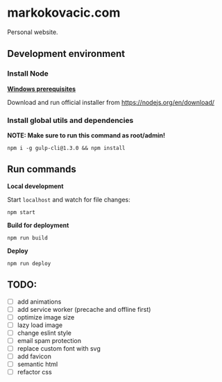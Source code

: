 
# markokovacic.com

Personal website.

## Development environment

### Install Node

[**Windows prerequisites**](https://github.com/Microsoft/nodejs-guidelines/blob/master/windows-environment.md#prerequisites)

Download and run official installer from <https://nodejs.org/en/download/>  

### Install global utils and dependencies

**NOTE: Make sure to run this command as root/admin!**

    npm i -g gulp-cli@1.3.0 && npm install

## Run commands

**Local development**

Start `localhost` and watch for file changes:

    npm start

**Build for deployment**

    npm run build

**Deploy**

    npm run deploy

## TODO:

- [ ] add animations
- [ ] add service worker (precache and offline first)
- [ ] optimize image size
- [ ] lazy load image
- [ ] change eslint style
- [ ] email spam protection
- [ ] replace custom font with svg
- [ ] add favicon
- [ ] semantic html
- [ ] refactor css
